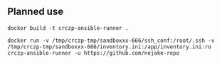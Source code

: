 ## Planned use

`docker build -t crczp-ansible-runner .`

`docker run -v /tmp/crczp-tmp/sandboxxx-666/ssh_conf:/root/.ssh -v /tmp/crczp-tmp/sandboxxx-666/inventory.ini:/app/inventory.ini:ro crczp-ansible-runner -u https://github.com/nejake-repo`
